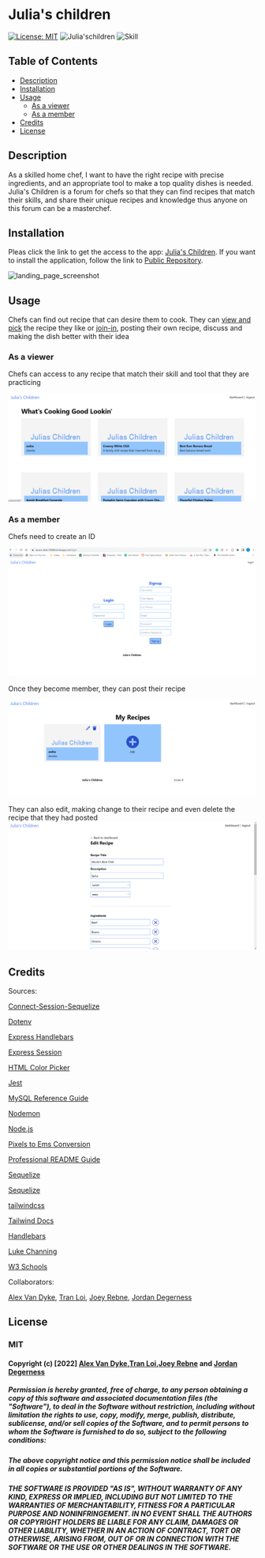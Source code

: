 # Julia's children
[![License: MIT](https://img.shields.io/badge/License-MIT-yellow.svg)](https://opensource.org/licenses/MIT)
![Julia'schildren](https://img.shields.io/badge/Project-Julia'%20Children-green)
![Skill](https://img.shields.io/badge/Skill%20included-npm%20HTML%20CSS%20JAVA-blue)

## Table of Contents

* [Description](#description)
* [Installation](#installation)
* [Usage](#usage)
    * [As a viewer](#as-a-viewer)
    * [As a member](#as-a-member)
* [Credits](#credits)
* [License](#license)

## Description
As a skilled home chef, I want to have the right recipe with precise ingredients, and an appropriate tool to make a top quality dishes is needed. Julia's Children is a forum for chefs so that they can find recipes that match their skills, and share their unique recipes and knowledge thus anyone on this forum can be a masterchef.

## Installation
Pleas click the link to get the access to the app: [Julia's Children](https://secure-dusk-59698.herokuapp.com/).
If you want to install the application, follow the link to [Public Repository](https://github.com/AlexandertheGreat491/Project-2.git).

![landing_page_screenshot](https://user-images.githubusercontent.com/64184203/184187198-3c0e8bc4-9dc4-4034-900f-574b28181f07.jpg)


## Usage
Chefs can find out recipe that can desire them to cook. They can [view and pick](#as-a-viewer) the recipe they like or [join-in](#as-a-member), posting their own recipe, discuss and making the dish better with their idea

### As a viewer
Chefs can access to any recipe that match their skill and tool that they are practicing

![as a viewer](./public/images/screenshots/as-a-viewer.PNG)

### As a member
Chefs need to create an ID 

![ID create](./public/images/screenshots/as-a-member.PNG)


Once they become member, they can post their recipe

![my recipe](./public/images/screenshots/my-recipes.PNG)

They can also edit, making change to their recipe and even delete the recipe that they had posted
![edit recipe](./public/images/screenshots/edit-recipe.PNG)

## Credits

Sources:

[Connect-Session-Sequelize](https://www.npmjs.com/package/connect-session-sequelize)

[Dotenv](https://www.npmjs.com/package/dotenv)

[Express Handlebars](https://www.npmjs.com/package/express-handlebars)

[Express Session](https://www.npmjs.com/package/express-session)

[HTML Color Picker](https://www.w3schools.com/colors/colors_picker.asp)

[Jest](https://jestjs.io/docs/getting-started)

[MySQL Reference Guide](https://coding-boot-camp.github.io/full-stack/mysql/mysql-reference-guide)

[Nodemon](https://www.npmjs.com/package/nodemon)

[Node.js](https://nodejs.org/api/path.html)

[Pixels to Ems Conversion](https://www.w3schools.com/tags/ref_pxtoemconversion.asp)

[Professional README Guide](https://coding-boot-camp.github.io/full-stack/github/professional-readme-guide)

[Sequelize](https://sequelize.org/v5/manual/getting-started.html)

[Sequelize](https://www.npmjs.com/package/sequelize)

[tailwindcss](https://www.npmjs.com/package/tailwindcss)

[Tailwind Docs](https://tailwindcss.com/docs/installation)

[Handlebars](https://handlebarsjs.com/guide/)

[Luke Channing](https://gist.github.com/LukeChannings/6173ab951d8b1dc4602e)

[W3 Schools](https://www.w3schools.com/jsref/event_composedpath.asp)

Collaborators:

[Alex Van Dyke], [Tran Loi], [Joey Rebne], [Jordan Degerness]

## License
### MIT

#### Copyright (c) [2022] [Alex Van Dyke],[Tran Loi],[Joey Rebne] and [Jordan Degerness]

##### Permission is hereby granted, free of charge, to any person obtaining a copy of this software and associated documentation files (the "Software"), to deal in the Software without restriction, including without limitation the rights to use, copy, modify, merge, publish, distribute, sublicense, and/or sell copies of the Software, and to permit persons to whom the Software is furnished to do so, subject to the following conditions:

##### The above copyright notice and this permission notice shall be included in all copies or substantial portions of the Software.

##### THE SOFTWARE IS PROVIDED "AS IS", WITHOUT WARRANTY OF ANY KIND, EXPRESS OR IMPLIED, INCLUDING BUT NOT LIMITED TO THE WARRANTIES OF MERCHANTABILITY, FITNESS FOR A PARTICULAR PURPOSE AND NONINFRINGEMENT. IN NO EVENT SHALL THE AUTHORS OR COPYRIGHT HOLDERS BE LIABLE FOR ANY CLAIM, DAMAGES OR OTHER LIABILITY, WHETHER IN AN ACTION OF CONTRACT, TORT OR OTHERWISE, ARISING FROM, OUT OF OR IN CONNECTION WITH THE SOFTWARE OR THE USE OR OTHER DEALINGS IN THE SOFTWARE.

[Alex Van Dyke]:https://github.com/AlexandertheGreat491
[Tran Loi]:https://github.com/LoiT1020
[Joey Rebne]:https://github.com/J0J0C0DING
[Jordan Degerness]:https://github.com/J0J0C0DING



